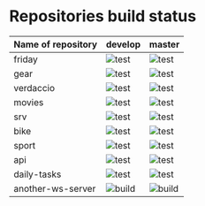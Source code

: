 # Repositories build status

| Name of repository | develop | master |
| - | - | - |
| friday | ![test](https://github.com/jakubrwisniewski/friday/actions/workflows/nodejs.yml/badge.svg?branch=develop) | ![test](https://github.com/jakubrwisniewski/friday/actions/workflows/nodejs.yml/badge.svg?branch=master) |
| gear | ![test](https://github.com/jakubrwisniewski/gear/actions/workflows/node.yml/badge.svg?branch=develop) | ![test](https://github.com/jakubrwisniewski/gear/actions/workflows/node.yml/badge.svg?branch=master) |
| verdaccio | ![test](https://github.com/jakubrwisniewski/verdaccio/actions/workflows/nodejs.yml/badge.svg?branch=develop) | ![test](https://github.com/jakubrwisniewski/verdaccio/actions/workflows/nodejs.yml/badge.svg?branch=master) |
| movies | ![test](https://github.com/jakubrwisniewski/movies/actions/workflows/node.yml/badge.svg?branch=develop) | ![test](https://github.com/jakubrwisniewski/movies/actions/workflows/node.yml/badge.svg?branch=master) |
| srv | ![test](https://github.com/jakubrwisniewski/srv/actions/workflows/node.yml/badge.svg?branch=develop) | ![test](https://github.com/jakubrwisniewski/srv/actions/workflows/node.yml/badge.svg?branch=master) |
| bike | ![test](https://github.com/jakubrwisniewski/bike/actions/workflows/node.yml/badge.svg?branch=develop) | ![test](https://github.com/jakubrwisniewski/bike/actions/workflows/node.yml/badge.svg?branch=master) |
| sport | ![test](https://github.com/jakubrwisniewski/sport/actions/workflows/node.yml/badge.svg?branch=develop) | ![test](https://github.com/jakubrwisniewski/sport/actions/workflows/node.yml/badge.svg?branch=master) |
| api | ![test](https://github.com/jakubrwisniewski/api/actions/workflows/node.yml/badge.svg?branch=develop) | ![test](https://github.com/jakubrwisniewski/api/actions/workflows/node.yml/badge.svg?branch=master) |
| daily-tasks | ![test](https://github.com/jakubrwisniewski/daily-tasks/actions/workflows/node.yml/badge.svg?branch=develop) | ![test](https://github.com/jakubrwisniewski/daily-tasks/actions/workflows/node.yml/badge.svg?branch=master) |
| another-ws-server | ![build](https://github.com/jakubrwisniewski/another-ws-server/actions/workflows/build.yml/badge.svg?branch=develop) | ![build](https://github.com/jakubrwisniewski/another-ws-server/actions/workflows/build.yml/badge.svg?branch=master) |


